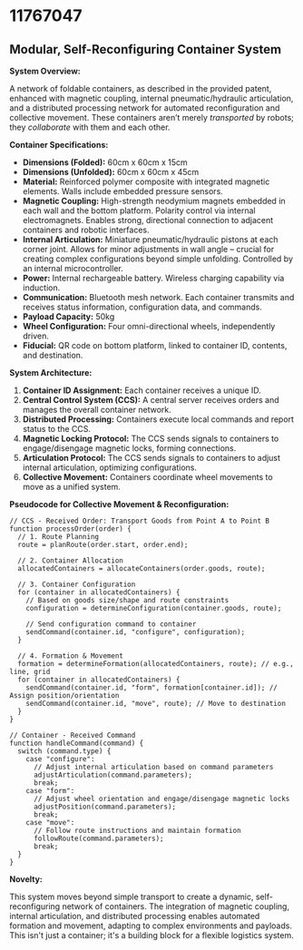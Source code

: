 # 11767047

## Modular, Self-Reconfiguring Container System

**System Overview:**

A network of foldable containers, as described in the provided patent, enhanced with magnetic coupling, internal pneumatic/hydraulic articulation, and a distributed processing network for automated reconfiguration and collective movement. These containers aren’t merely *transported* by robots; they *collaborate* with them and each other.

**Container Specifications:**

*   **Dimensions (Folded):** 60cm x 60cm x 15cm
*   **Dimensions (Unfolded):** 60cm x 60cm x 45cm
*   **Material:** Reinforced polymer composite with integrated magnetic elements. Walls include embedded pressure sensors.
*   **Magnetic Coupling:** High-strength neodymium magnets embedded in each wall and the bottom platform. Polarity control via internal electromagnets. Enables strong, directional connection to adjacent containers and robotic interfaces.
*   **Internal Articulation:** Miniature pneumatic/hydraulic pistons at each corner joint. Allows for minor adjustments in wall angle – crucial for creating complex configurations beyond simple unfolding.  Controlled by an internal microcontroller.
*   **Power:** Internal rechargeable battery. Wireless charging capability via induction.
*   **Communication:** Bluetooth mesh network. Each container transmits and receives status information, configuration data, and commands.
*   **Payload Capacity:** 50kg
*   **Wheel Configuration:** Four omni-directional wheels, independently driven.
*   **Fiducial:** QR code on bottom platform, linked to container ID, contents, and destination.

**System Architecture:**

1.  **Container ID Assignment:** Each container receives a unique ID.
2.  **Central Control System (CCS):** A central server receives orders and manages the overall container network.
3.  **Distributed Processing:** Containers execute local commands and report status to the CCS.
4.  **Magnetic Locking Protocol:** The CCS sends signals to containers to engage/disengage magnetic locks, forming connections.
5.  **Articulation Protocol:** The CCS sends signals to containers to adjust internal articulation, optimizing configurations.
6.  **Collective Movement:** Containers coordinate wheel movements to move as a unified system.

**Pseudocode for Collective Movement & Reconfiguration:**

```
// CCS - Received Order: Transport Goods from Point A to Point B
function processOrder(order) {
  // 1. Route Planning
  route = planRoute(order.start, order.end);

  // 2. Container Allocation
  allocatedContainers = allocateContainers(order.goods, route);

  // 3. Container Configuration
  for (container in allocatedContainers) {
    // Based on goods size/shape and route constraints
    configuration = determineConfiguration(container.goods, route);

    // Send configuration command to container
    sendCommand(container.id, "configure", configuration);
  }

  // 4. Formation & Movement
  formation = determineFormation(allocatedContainers, route); // e.g., line, grid
  for (container in allocatedContainers) {
    sendCommand(container.id, "form", formation[container.id]); // Assign position/orientation
    sendCommand(container.id, "move", route); // Move to destination
  }
}

// Container - Received Command
function handleCommand(command) {
  switch (command.type) {
    case "configure":
      // Adjust internal articulation based on command parameters
      adjustArticulation(command.parameters);
      break;
    case "form":
      // Adjust wheel orientation and engage/disengage magnetic locks
      adjustPosition(command.parameters);
      break;
    case "move":
      // Follow route instructions and maintain formation
      followRoute(command.parameters);
      break;
  }
}
```

**Novelty:**

This system moves beyond simple transport to create a dynamic, self-reconfiguring network of containers. The integration of magnetic coupling, internal articulation, and distributed processing enables automated formation and movement, adapting to complex environments and payloads. This isn't just a container; it's a building block for a flexible logistics system.